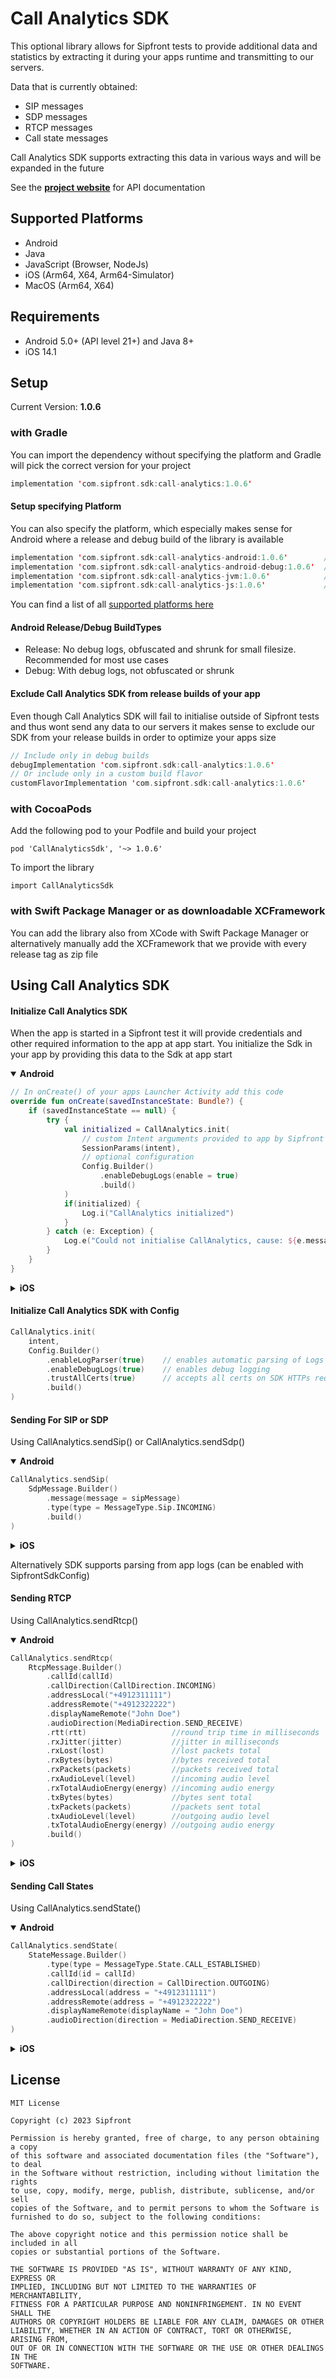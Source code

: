 # Call Analytics SDK

This optional library allows for Sipfront tests to provide additional data and
statistics by extracting it during your apps runtime and transmitting  to our servers.

Data that is currently obtained:

- SIP messages
- SDP messages
- RTCP messages
- Call state messages

Call Analytics SDK supports extracting this data in various ways and will be expanded in the future

See the <b>[project website](https://sipfront.github.io/call-analytics-sdk/)</b> for API documentation

## Supported Platforms

* Android
* Java
* JavaScript (Browser, NodeJs)
* iOS (Arm64, X64, Arm64-Simulator)
* MacOS (Arm64, X64)

## Requirements

* Android 5.0+ (API level 21+) and Java 8+
* iOS 14.1

## Setup

Current Version: <b>1.0.6</b>

### with Gradle

You can import the dependency without specifying the platform and Gradle will pick the correct
version for your project
```kotlin
implementation 'com.sipfront.sdk:call-analytics:1.0.6'
```

#### Setup specifying Platform

You can also specify the platform, which especially makes sense for Android where a release and
debug build of the library is available
```kotlin
implementation 'com.sipfront.sdk:call-analytics-android:1.0.6'        //Android release
implementation 'com.sipfront.sdk:call-analytics-android-debug:1.0.6'  //Android debug
implementation 'com.sipfront.sdk:call-analytics-jvm:1.0.6'            //Java
implementation 'com.sipfront.sdk:call-analytics-js:1.0.6'             //JavaScript
```

You can find a list of all [supported platforms here](https://central.sonatype.com/namespace/com.sipfront.sdk)

#### Android Release/Debug BuildTypes

- Release: No debug logs, obfuscated and shrunk for small filesize. Recommended for most use cases
- Debug: With debug logs, not obfuscated or shrunk

#### Exclude Call Analytics SDK from release builds of your app

Even though Call Analytics SDK will fail to initialise outside of Sipfront tests and thus wont send any
data to our servers it makes sense to exclude our SDK from your release builds in order to optimize
your apps size
```kotlin
// Include only in debug builds
debugImplementation 'com.sipfront.sdk:call-analytics:1.0.6'
// Or include only in a custom build flavor
customFlavorImplementation 'com.sipfront.sdk:call-analytics:1.0.6'
```

### with CocoaPods

Add the following pod to your Podfile and build your project

```
pod 'CallAnalyticsSdk', '~> 1.0.6'
```

To import the library

```
import CallAnalyticsSdk
```

### with Swift Package Manager or as downloadable XCFramework

You can add the library also from XCode with Swift Package Manager or alternatively manually add the XCFramework that we provide with every release tag as zip file

## Using Call Analytics SDK

#### Initialize Call Analytics SDK

When the app is started in a Sipfront test it will provide credentials and other required
information to the app at app start. You initialize the Sdk in your app by providing this data
to the Sdk at app start

<details open>
  <summary><b>Android</b></summary>

```kotlin
// In onCreate() of your apps Launcher Activity add this code
override fun onCreate(savedInstanceState: Bundle?) {
    if (savedInstanceState == null) {
        try {
            val initialized = CallAnalytics.init(
                // custom Intent arguments provided to app by Sipfront test
                SessionParams(intent),
                // optional configuration
                Config.Builder()
                    .enableDebugLogs(enable = true)
                    .build()
            )
            if(initialized) {
                Log.i("CallAnalytics initialized")
            }
        } catch (e: Exception) {
            Log.e("Could not initialise CallAnalytics, cause: ${e.message}")
        }
    }
}
```
</details>

<details>
  <summary><b>iOS</b></summary>

```swift
// In init() of your SwiftUI.App
struct MyApp: SwiftUI.App {
    init() {
        do {
            let initialized = try CallAnalytics.shared.initialize(
                params: SessionParams(),
                // optional configuration of Sdk
                config: Config.Builder()
                    .enableDebugLogs(true)
                    .trustAllCerts(true)
                    .build()
            )
            if initialized {
                Logger.info("CallAnalytics initialized")
            }
        } catch {
            Logger.notifications.error("CallAnalytics init error: \(error)")
        }
    }
}
```
</details>

#### Initialize Call Analytics SDK with Config

```kotlin
CallAnalytics.init(
    intent,
    Config.Builder()
        .enableLogParser(true)    // enables automatic parsing of Logs for SIP/SDP messages
        .enableDebugLogs(true)    // enables debug logging
        .trustAllCerts(true)      // accepts all certs on SDK HTTPs requests if true
        .build()
)
```

#### Sending For SIP or SDP

Using CallAnalytics.sendSip() or CallAnalytics.sendSdp()

<details open>
  <summary><b>Android</b></summary>

```kotlin
CallAnalytics.sendSip(
    SdpMessage.Builder()
        .message(message = sipMessage)
        .type(type = MessageType.Sip.INCOMING)
        .build()
)
```
</details>

<details>
  <summary><b>iOS</b></summary>

```swift
do {
    try CallAnalytics.shared.send(sip: SipMessage.Builder()
        .message(sipMessage)
        .type(MessageSip.incoming)
        .build())
} catch {
    Logger.notifications.error("CallAnalytics request error: \(error)")
}
```
</details>

Alternatively SDK supports parsing from app logs (can be enabled with SipfrontSdkConfig)

#### Sending RTCP

Using CallAnalytics.sendRtcp()

<details open>
  <summary><b>Android</b></summary>

```kotlin
CallAnalytics.sendRtcp(
    RtcpMessage.Builder()
        .callId(callId)
        .callDirection(CallDirection.INCOMING)
        .addressLocal("+4912311111")
        .addressRemote("+4912322222")
        .displayNameRemote("John Doe")
        .audioDirection(MediaDirection.SEND_RECEIVE)
        .rtt(rtt)                   //round trip time in milliseconds
        .rxJitter(jitter)           //jitter in milliseconds
        .rxLost(lost)               //lost packets total
        .rxBytes(bytes)             //bytes received total
        .rxPackets(packets)         //packets received total
        .rxAudioLevel(level)        //incoming audio level
        .rxTotalAudioEnergy(energy) //incoming audio energy
        .txBytes(bytes)             //bytes sent total
        .txPackets(packets)         //packets sent total
        .txAudioLevel(level)        //outgoing audio level
        .txTotalAudioEnergy(energy) //outgoing audio energy
        .build()
)
```
</details>

<details>
<summary><b>iOS</b></summary>

```swift
do {
    try CallAnalytics.shared.send(rtcp: RtcpMessage.Builder()
        .address(local: "+4912311111")
        .address(remote: "+4912322222")
        .displayName(remote: "John Doe")
        .audio(direction: Media.sendOnly)
        .video(direction: Media.receiveOnly)
        .call(id: "MyCallId")
        .call(direction: Call.incoming)
        .rtt(1.0)                   //round trip time in milliseconds
        .rx(lost: 0)                //lost packets total
        .rx(jitter: 9)              //jitter in milliseconds
        .rx(packets: 9)             //packets received total
        .rx(bytes: 99)              //bytes received total
        .rx(audioLevel: 0.1)        //incoming audio level
        .rx(totalAudioEnergy: 2.1)  //incoming audio energy
        .tx(packets: 10)            //packets sent total
        .tx(bytes: 100)             //bytes sent total
        .tx(audioLevel: 0.6)        //outgoing audio level
        .tx(totalAudioEnergy: 6.1)  //outgoing audio energy
        .build())
} catch {
    Logger.notifications.error("CallAnalytics request error: \(error)")
}
```
</details>

#### Sending Call States

Using CallAnalytics.sendState()

<details open>
  <summary><b>Android</b></summary>

```kotlin
CallAnalytics.sendState(
    StateMessage.Builder()
        .type(type = MessageType.State.CALL_ESTABLISHED)
        .callId(id = callId)
        .callDirection(direction = CallDirection.OUTGOING)
        .addressLocal(address = "+4912311111")
        .addressRemote(address = "+4912322222")
        .displayNameRemote(displayName = "John Doe")
        .audioDirection(direction = MediaDirection.SEND_RECEIVE)
)
```
</details>

<details>
<summary><b>iOS</b></summary>

```swift
do {
    try CallAnalytics.shared.send(state: StateMessage.Builder()
        .type(MessageState.callEstablished)
        .address(local: "+4912311111")
        .address(remote: "+4912322222")
        .displayName(remote: "John Doe")
        .audio(direction: Media.sendOnly)
        .video(direction: Media.receiveOnly)
        .call(id: "MyCallId")
        .call(direction: Call.incoming)
        .build())
} catch {
    Logger.notifications.error("CallAnalytics request error: \(error)")
}
```
</details>

## License

```
MIT License

Copyright (c) 2023 Sipfront

Permission is hereby granted, free of charge, to any person obtaining a copy
of this software and associated documentation files (the "Software"), to deal
in the Software without restriction, including without limitation the rights
to use, copy, modify, merge, publish, distribute, sublicense, and/or sell
copies of the Software, and to permit persons to whom the Software is
furnished to do so, subject to the following conditions:

The above copyright notice and this permission notice shall be included in all
copies or substantial portions of the Software.

THE SOFTWARE IS PROVIDED "AS IS", WITHOUT WARRANTY OF ANY KIND, EXPRESS OR
IMPLIED, INCLUDING BUT NOT LIMITED TO THE WARRANTIES OF MERCHANTABILITY,
FITNESS FOR A PARTICULAR PURPOSE AND NONINFRINGEMENT. IN NO EVENT SHALL THE
AUTHORS OR COPYRIGHT HOLDERS BE LIABLE FOR ANY CLAIM, DAMAGES OR OTHER
LIABILITY, WHETHER IN AN ACTION OF CONTRACT, TORT OR OTHERWISE, ARISING FROM,
OUT OF OR IN CONNECTION WITH THE SOFTWARE OR THE USE OR OTHER DEALINGS IN THE
SOFTWARE.
```
